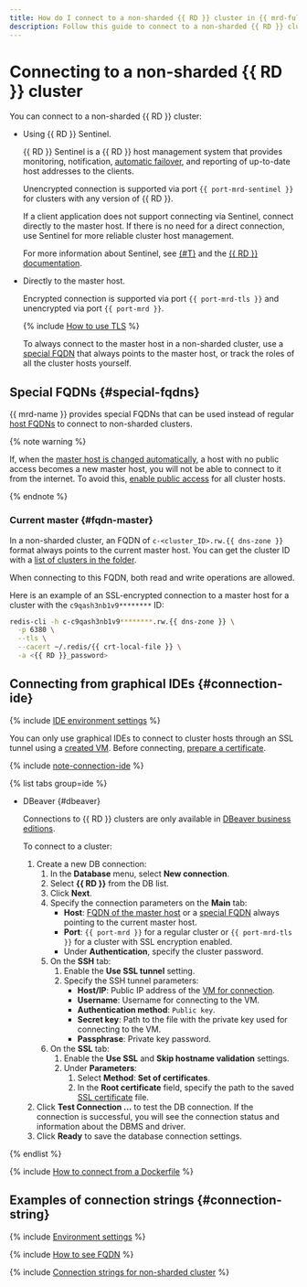 ```yaml
---
title: How do I connect to a non-sharded {{ RD }} cluster in {{ mrd-full-name }}?
description: Follow this guide to connect to a non-sharded {{ RD }} cluster.
---
```


# Connecting to a non-sharded {{ RD }} cluster

You can connect to a non-sharded {{ RD }} cluster:

* Using {{ RD }} Sentinel.

    {{ RD }} Sentinel is a {{ RD }} host management system that provides monitoring, notification, [automatic failover](../failover.md), and reporting of up-to-date host addresses to the clients.

    Unencrypted connection is supported via port `{{ port-mrd-sentinel }}` for clusters with any version of {{ RD }}.

    If a client application does not support connecting via Sentinel, connect directly to the master host. If there is no need for a direct connection, use Sentinel for more reliable cluster host management.

    For more information about Sentinel, see [{#T}](../../concepts/replication.md) and the [{{ RD }} documentation](https://valkey.io/topics/sentinel).

* Directly to the master host.

    Encrypted connection is supported via port `{{ port-mrd-tls }}` and unencrypted via port `{{ port-mrd }}`.

    {% include [How to use TLS](../../../_includes/mdb/mrd/connect/how-to-use-tls.md) %}

    To always connect to the master host in a non-sharded cluster, use a [special FQDN](#special-fqdns) that always points to the master host, or track the roles of all the cluster hosts yourself.

## Special FQDNs {#special-fqdns}

{{ mrd-name }} provides special FQDNs that can be used instead of regular [host FQDNs](index.md#fqdn) to connect to non-sharded clusters.

{% note warning %}

If, when the [master host is changed automatically](../../concepts/replication.md#master-failover), a host with no public access becomes a new master host, you will not be able to connect to it from the internet. To avoid this, [enable public access](../hosts.md#update) for all cluster hosts.

{% endnote %}

### Current master {#fqdn-master}

In a non-sharded cluster, an FQDN of `c-<cluster_ID>.rw.{{ dns-zone }}` format always points to the current master host. You can get the cluster ID with a [list of clusters in the folder](../cluster-list.md#list-clusters).

When connecting to this FQDN, both read and write operations are allowed.

Here is an example of an SSL-encrypted connection to a master host for a cluster with the `c9qash3nb1v9********` ID:

```bash
redis-cli -h c-c9qash3nb1v9********.rw.{{ dns-zone }} \
  -p 6380 \
  --tls \
  --cacert ~/.redis/{{ crt-local-file }} \
  -a <{{ RD }}_password>
```

## Connecting from graphical IDEs {#connection-ide}

{% include [IDE environment settings](../../../_includes/mdb/mrd/ide-envs.md) %}

You can only use graphical IDEs to connect to cluster hosts through an SSL tunnel using a [created VM](./index.md#connect). Before connecting, [prepare a certificate](./index.md#get-ssl-cert).

{% include [note-connection-ide](../../../_includes/mdb/note-connection-ide.md) %}

{% list tabs group=ide %}

- DBeaver {#dbeaver}

    Connections to {{ RD }} clusters are only available in [DBeaver business editions](https://dbeaver.com/buy/).

    To connect to a cluster:

    1. Create a new DB connection:
        1. In the **Database** menu, select **New connection**.
        1. Select **{{ RD }}** from the DB list.
        1. Click **Next**.
        1. Specify the connection parameters on the **Main** tab:
            * **Host**: [FQDN of the master host](./index.md#fqdn) or a [special FQDN](./non-sharded.md#special-fqdns) always pointing to the current master host.
            * **Port**: `{{ port-mrd }}` for a regular cluster or `{{ port-mrd-tls }}` for a cluster with SSL encryption enabled.
            * Under **Authentication**, specify the cluster password.
        1. On the **SSH** tab:
            1. Enable the **Use SSL tunnel** setting.
            1. Specify the SSH tunnel parameters:
                * **Host/IP**: Public IP address of the [VM for connection](./index.md#connect).
                * **Username**: Username for connecting to the VM.
                * **Authentication method**: `Public key`.
                * **Secret key**: Path to the file with the private key used for connecting to the VM.
                * **Passphrase**: Private key password.
        1. On the **SSL** tab:
            1. Enable the **Use SSL** and **Skip hostname validation** settings.
            1. Under **Parameters**:
                1. Select **Method**: **Set of certificates**.
                1. In the **Root certificate** field, specify the path to the saved [SSL certificate](./index.md#get-ssl-cert) file.
    1. Click **Test Connection ...** to test the DB connection. If the connection is successful, you will see the connection status and information about the DBMS and driver.
    1. Click **Ready** to save the database connection settings.

{% endlist %}

{% include [How to connect from a Dockerfile](../../../_includes/mdb/mrd/connect/docker-and-redis.md) %}

## Examples of connection strings {#connection-string}

{% include [Environment settings](../../../_includes/mdb/mdb-conn-strings-env.md) %}

{% include [How to see FQDN](../../../_includes/mdb/see-fqdn-in-console.md) %}

{% include [Connection strings for non-sharded cluster](../../../_includes/mdb/mrd/conn-strings-non-sharded.md) %}
